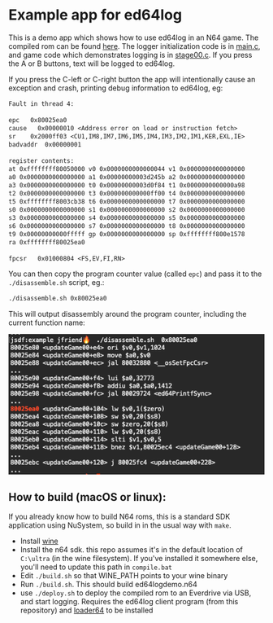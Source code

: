# Example app for ed64log

This is a demo app which shows how to use ed64log in an N64 game. The compiled rom can be found [here](ed64logdemo.zip). The logger initialization code is in [main.c](https://github.com/jsdf/ed64log/blob/master/example/main.c#L15-L18), and game code which demonstrates logging is in [stage00.c](stage00.c). If you press the A or B buttons, text will be logged to ed64log.

If you press the C-left or C-right button the app will intentionally cause an exception and crash, printing debug information to ed64log, eg:

```
Fault in thread 4:

epc   0x80025ea0
cause   0x00000010 <Address error on load or instruction fetch>
sr    0x2000ff03 <CU1,IM8,IM7,IM6,IM5,IM4,IM3,IM2,IM1,KER,EXL,IE>
badvaddr  0x00000001

register contents:
at 0xffffffff80050000 v0 0x0000000000000044 v1 0x0000000000000000
a0 0x0000000000000000 a1 0x00000000003d245b a2 0x0000000000000000
a3 0x0000000000000000 t0 0x00000000003d0f84 t1 0x0000000000000a98
t2 0x0000000000000000 t3 0x000000000000ff00 t4 0x0000000000000000
t5 0xffffffff8003cb38 t6 0x0000000000000000 t7 0x0000000000000000
s0 0x0000000000000000 s1 0x0000000000000000 s2 0x0000000000000000
s3 0x0000000000000000 s4 0x0000000000000000 s5 0x0000000000000000
s6 0x0000000000000000 s7 0x0000000000000000 t8 0x0000000000000000
t9 0x00000000000fffff gp 0x0000000000000000 sp 0xffffffff800e1578
ra 0xffffffff80025ea0

fpcsr   0x01000804 <FS,EV,FI,RN>
```

You can then copy the program counter value (called `epc`) and pass it to the `./disassemble.sh` script, eg.:

```bash
./disassemble.sh 0x80025ea0
```

This will output disassembly around the program counter, including the current function name:

![disassembly screenshot](disassembly.png)
 
## How to build (macOS or linux):

If you already know how to build N64 roms, this is a standard SDK application using NuSystem, so build in in the usual way with `make`.


- Install [wine](https://www.winehq.org/)
- Install the n64 sdk. this repo assumes it's in the default location of `C:\ultra` (in the wine filesystem). If you've installed it somewhere else, you'll need to update this path in `compile.bat`
- Edit `./build.sh` so that WINE_PATH points to your wine binary
- Run `./build.sh`. This should build ed64logdemo.n64
- use `./deploy.sh` to deploy the compiled rom to an Everdrive via USB, and start logging. Requires the ed64log client program (from this repository) and [loader64](https://github.com/jsdf/loader64) to be installed

